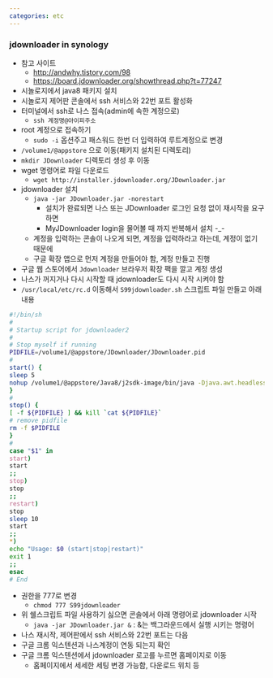 ```yaml
---
categories: etc
---
```


### jdownloader in synology

* 참고 사이트
  * http://andwhy.tistory.com/98
  * https://board.jdownloader.org/showthread.php?t=77247
* 시놀로지에서 java8 패키지 설치
* 시놀로지 제어판 콘솔에서 ssh 서비스와 22번 포트 활성화
* 터미널에서 ssh로 나스 접속(admin에 속한 계정으로)
  * `ssh 계정명@아이피주소`
* root 계정으로 접속하기
  * `sudo -i` 옵션주고 패스워드 한번 더 입력하여 루트계정으로 변경
* `/volume1/@appstore` 으로 이동(패키지 설치된 디렉토리)
* `mkdir JDownloader` 디렉토리 생성 후 이동
* wget 명령어로 파일 다운로드
  * `wget http://installer.jdownloader.org/JDownloader.jar`
* jdownloader 설치
  * `java -jar JDownloader.jar -norestart`
    * 설치가 완료되면 나스 또는 JDownloader 로그인 요청 없이 재시작을 요구 하면
    * MyJDownloader login을 물어볼 때 까지 반복해서 설치 -_-
  * 계정을 입력하는 콘솔이 나오게 되면, 계정을 입력하라고 하는데, 계정이 없기 때문에
  * 구글 확장 앱으로 먼저 계정을 만들어야 함, 계정 만들고 진행
* 구글 웹 스토어에서 `Jdownloader` 브라우저 확장 팩을 깔고 계정 생성
* 나스가 꺼지거나 다시 시작할 때 jdownloader도 다시 시작 시켜야 함
* `/usr/local/etc/rc.d` 이동해서 `S99jdownloader.sh` 스크립트 파일 만들고 아래 내용

```sh
#!/bin/sh
#
# Startup script for jdownloader2
#
# Stop myself if running
PIDFILE=/volume1/@appstore/JDownloader/JDownloader.pid
#
start() {
sleep 5
nohup /volume1/@appstore/Java8/j2sdk-image/bin/java -Djava.awt.headless=true -jar /volume1/@appstore/JDownloader/JDownloader.jar >/dev/null 2>/dev/null&
}
#
stop() {
[ -f ${PIDFILE} ] && kill `cat ${PIDFILE}`
# remove pidfile
rm -f $PIDFILE 
}
#
case "$1" in
start)
start
;;
stop)
stop
;;
restart)
stop
sleep 10
start
;;
*)
echo "Usage: $0 (start|stop|restart)"
exit 1
;;
esac
# End
```

* 권한을 777로 변경
  * `chmod 777 S99jdownloader`
* 위 쉘스크립트 파일 사용하기 싫으면 콘솔에서 아래 명령어로 jdownloader 시작
  * `java -jar JDownloader.jar &`  : &는 백그라운드에서 실행 시키는 명령어
* 나스 재시작, 제어판에서 ssh 서비스와 22번 포트는 다음
* 구글 크롬 익스텐션과 나스계정이 연동 되는지 확인
* 구글 크롬 익스텐션에서 jdownloader 로고를 누르면 홈페이지로 이동
  * 홈페이지에서 세세한 세팅 변경 가능함, 다운로드 위치 등